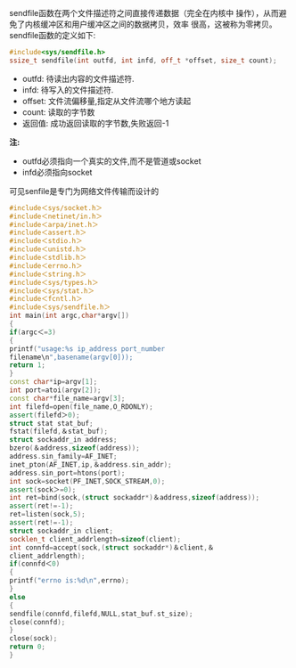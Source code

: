 sendfile函数在两个文件描述符之间直接传递数据（完全在内核中
操作），从而避免了内核缓冲区和用户缓冲区之间的数据拷贝，效率
很高，这被称为零拷贝。sendfile函数的定义如下:

``````C++
#include<sys/sendfile.h>
ssize_t sendfile(int outfd, int infd, off_t *offset, size_t count);
``````

* outfd: 待读出内容的文件描述符.
* infd: 待写入的文件描述符.
* offset: 文件流偏移量,指定从文件流哪个地方读起
* count: 读取的字节数
* 返回值: 成功返回读取的字节数,失败返回-1

**注:** 
* outfd必须指向一个真实的文件,而不是管道或socket
* infd必须指向socket

可见senfile是专门为网络文件传输而设计的


``````C++
#include＜sys/socket.h＞
#include＜netinet/in.h＞
#include＜arpa/inet.h＞
#include＜assert.h＞
#include＜stdio.h＞
#include＜unistd.h＞
#include＜stdlib.h＞
#include＜errno.h＞
#include＜string.h＞
#include＜sys/types.h＞
#include＜sys/stat.h＞
#include＜fcntl.h＞
#include＜sys/sendfile.h＞
int main(int argc,char*argv[])
{
if(argc＜=3)
{
printf("usage:%s ip_address port_number
filename\n",basename(argv[0]));
return 1;
}
const char*ip=argv[1];
int port=atoi(argv[2]);
const char*file_name=argv[3];
int filefd=open(file_name,O_RDONLY);
assert(filefd＞0);
struct stat stat_buf;
fstat(filefd,＆stat_buf);
struct sockaddr_in address;
bzero(＆address,sizeof(address));
address.sin_family=AF_INET;
inet_pton(AF_INET,ip,＆address.sin_addr);
address.sin_port=htons(port);
int sock=socket(PF_INET,SOCK_STREAM,0);
assert(sock＞=0);
int ret=bind(sock,(struct sockaddr*)＆address,sizeof(address));
assert(ret!=-1);
ret=listen(sock,5);
assert(ret!=-1);
struct sockaddr_in client;
socklen_t client_addrlength=sizeof(client);
int connfd=accept(sock,(struct sockaddr*)＆client,＆
client_addrlength);
if(connfd＜0)
{
printf("errno is:%d\n",errno);
}
else
{
sendfile(connfd,filefd,NULL,stat_buf.st_size);
close(connfd);
}
close(sock);
return 0;
}
``````